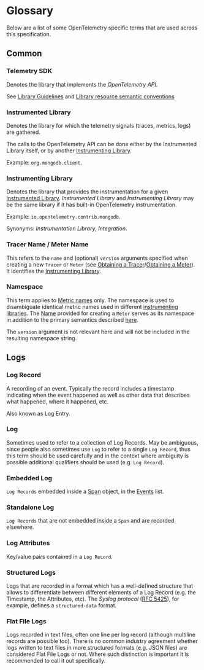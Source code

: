 # Glossary

Below are a list of some OpenTelemetry specific terms that are used across this
specification.

## Common

### Telemetry SDK

Denotes the library that implements the *OpenTelemetry API*.

See [Library Guidelines](library-guidelines.md#sdk-implementation) and
[Library resource semantic conventions](resource/semantic_conventions/README.md#telemetry-sdk)

<a name="instrumented_library"></a>

### Instrumented Library

Denotes the library for which the telemetry signals (traces, metrics, logs) are gathered.

The calls to the OpenTelemetry API can be done either by the Instrumented Library itself,
or by another [Instrumenting Library](#instrumenting_library).

Example: `org.mongodb.client`.

<a name="instrumenting_library"></a>

### Instrumenting Library

Denotes the library that provides the instrumentation for a given [Instrumented Library](#instrumented_library).
*Instrumented Library* and *Instrumenting Library* may be the same library
if it has built-in OpenTelemetry instrumentation.

Example: `io.opentelemetry.contrib.mongodb`.

Synonyms: *Instrumentation Library*, *Integration*.

<a name="name"></a>

### Tracer Name / Meter Name

This refers to the `name` and (optional) `version` arguments specified when
creating a new `Tracer` or `Meter` (see [Obtaining a Tracer](trace/api.md#obtaining-a-tracer)/[Obtaining a Meter](metrics/api-user.md#obtaining-a-meter)). It identifies the [Instrumenting Library](#instrumenting_library).

### Namespace

This term applies to [Metric names](metrics/api-user.md#metric-names) only. The namespace is used to disambiguate identical metric
names used in different [instrumenting libraries](#instrumenting_library). The [Name](#name) provided
for creating a `Meter` serves as its namespace in addition to the primary semantics
described [here](#name).

The `version` argument is not relevant here and will not be included in
the resulting namespace string.

## Logs

### Log Record

A recording of an event. Typically the record includes a timestamp indicating
when the event happened as well as other data that describes what happened,
where it happened, etc.

Also known as Log Entry.

### Log

Sometimes used to refer to a collection of Log Records. May be ambiguous, since
people also sometimes use `Log` to refer to a single `Log Record`, thus this
term should be used carefully and in the context where ambiguity is possible
additional qualifiers should be used (e.g. `Log Record`).

### Embedded Log

`Log Records` embedded inside a [Span](api-tracing.md#span)
object, in the [Events](api-tracing.md#add-events) list.

### Standalone Log

`Log Records` that are not embedded inside a `Span` and are recorded elsewhere.

### Log Attributes

Key/value pairs contained in a `Log Record`.

### Structured Logs

Logs that are recorded in a format which has a well-defined structure that allows
to differentiate between different elements of a Log Record (e.g. the Timestamp,
the Attributes, etc). The _Syslog protocol_ ([RFC 5425](https://tools.ietf.org/html/rfc5424)),
for example, defines a `structured-data` format.

### Flat File Logs

Logs recorded in text files, often one line per log record (although multiline
records are possible too). There is no common industry agreement whether
logs written to text files in more structured formats (e.g. JSON files)
are considered Flat File Logs or not. Where such distinction is important it is
recommended to call it out specifically.
